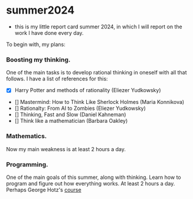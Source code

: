 # summer2024 
- this is my little report card summer 2024, in which I will report on the work I have done every day. 

To begin with, my plans:

### Boosting my thinking.
   One of the main tasks is to develop rational thinking in oneself with all that follows. I have a list of references for this:   
   - [x] Harry Potter and methods of rationality (Eliezer Yudkowsky)    
   - [] Mastermind: How to Think Like Sherlock Holmes (Maria Konnikova)  
   - [] Rationalty: From AI to Zombies (Eliezer Yudkowsky)                
   - [] Thinking, Fast and Slow (Daniel Kahneman)                         
   - [] Think like a mathematician (Barbara Oakley)                      
    
### Mathematics.
   Now my main weakness is at least 2 hours a day.

### Programming.
   One of the main goals of this summer, along with thinking. Learn how to program and figure out how everything works. At least 2 hours a day. 
   Perhaps George Hotz's [course](https://github.com/geohot/fromthetransistor)
